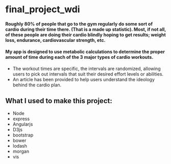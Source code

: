 # final_project_wdi
#### Roughly 80% of people that go to the gym regularly do some sort of cardio during their time there. (That is a made up statistic).  Most, if not all, of these people are doing their cardio blindly hoping to get results; weight loss, endurance, cardiovascular strength, etc.
#### My app is designed to use metabolic calculations to determine the proper amount of time during each of the 3 major types of cardio workouts.
+ The workout times are specific, the intervals are randomized, allowing users to pick out intervals that suit their desired effort levels or abilities.
+ An article has been provided to help users understand the ideology behind the cardio plan.

## What I used to make this project:
+ Node
+ express
+ Angularjs
+ D3js
+ bootstrap
+ bower
+ lodash
+ morgan
+ vis
